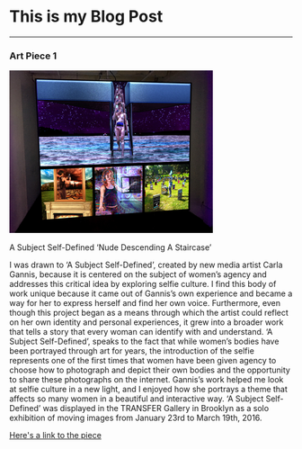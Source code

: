 # This is my Blog Post
------

### Art Piece 1
![Carla Gannis](images/Picture1.png?raw=true "Carla Gannis")

A Subject Self-Defined
‘Nude Descending A Staircase’

I was drawn to ‘A Subject Self-Defined’, created by new media artist Carla Gannis, because it is centered on the subject of women’s agency and addresses this critical idea by exploring selfie culture. I find this body of work unique because it came out of Gannis’s own experience and became a way for her to express herself and find her own voice. Furthermore, even though this project began as a means through which the artist could reflect on her own identity and personal experiences, it grew into a broader work that tells a story that every woman can identify with and understand. ‘A Subject Self-Defined’, speaks to the fact that while women’s bodies have been portrayed through art for years, the introduction of the selfie represents one of the first times that women have been given agency to choose how to photograph and depict their own bodies and the opportunity to share these photographs on the internet. Gannis’s work helped me look at selfie culture in a new light, and I enjoyed how she portrays a theme that affects so many women in a beautiful and interactive way. ‘A Subject Self-Defined’ was displayed in the TRANSFER Gallery in Brooklyn as a solo exhibition of moving images from January 23rd to March 19th, 2016.

[Here's a link to the piece](https://vimeo.com/154582613)






